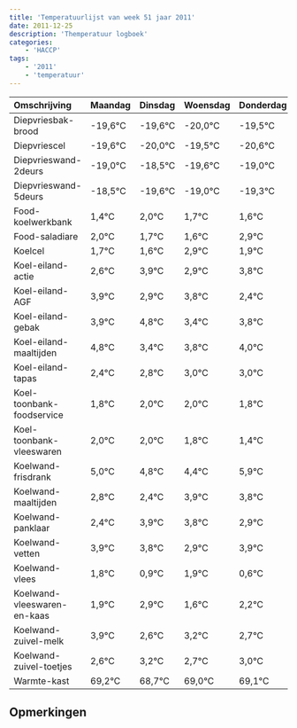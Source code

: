 ```yaml
---
title: 'Temperatuurlijst van week 51 jaar 2011'
date: 2011-12-25
description: 'Themperatuur logboek'
categories:
    - 'HACCP'
tags:
    - '2011'
    - 'temperatuur'
---
```

|Omschrijving|Maandag|Dinsdag|Woensdag|Donderdag|Vrijdag|Zaterdag|Zondag|
|:---|:---|:---|:---|:---|:---|:---|:---|
|Diepvriesbak-brood|-19,6°C|-19,6°C|-20,0°C|-19,5°C|-20,6°C|-20,0°C|-20,3°C|
|Diepvriescel|-19,6°C|-20,0°C|-19,5°C|-20,6°C|-20,0°C|-20,3°C|-20,4°C|
|Diepvrieswand-2deurs|-19,0°C|-18,5°C|-19,6°C|-19,0°C|-19,3°C|-19,4°C|-18,1°C|
|Diepvrieswand-5deurs|-18,5°C|-19,6°C|-19,0°C|-19,3°C|-19,4°C|-18,1°C|-19,1°C|
|Food-koelwerkbank|1,4°C|2,0°C|1,7°C|1,6°C|2,9°C|1,9°C|2,8°C|
|Food-saladiare|2,0°C|1,7°C|1,6°C|2,9°C|1,9°C|2,8°C|1,4°C|
|Koelcel|1,7°C|1,6°C|2,9°C|1,9°C|2,8°C|1,4°C|1,8°C|
|Koel-eiland-actie|2,6°C|3,9°C|2,9°C|3,8°C|2,4°C|2,8°C|3,0°C|
|Koel-eiland-AGF|3,9°C|2,9°C|3,8°C|2,4°C|2,8°C|3,0°C|3,0°C|
|Koel-eiland-gebak|3,9°C|4,8°C|3,4°C|3,8°C|4,0°C|4,0°C|3,8°C|
|Koel-eiland-maaltijden|4,8°C|3,4°C|3,8°C|4,0°C|4,0°C|3,8°C|3,4°C|
|Koel-eiland-tapas|2,4°C|2,8°C|3,0°C|3,0°C|2,8°C|2,4°C|3,9°C|
|Koel-toonbank-foodservice|1,8°C|2,0°C|2,0°C|1,8°C|1,4°C|2,9°C|2,8°C|
|Koel-toonbank-vleeswaren|2,0°C|2,0°C|1,8°C|1,4°C|2,9°C|2,8°C|1,9°C|
|Koelwand-frisdrank|5,0°C|4,8°C|4,4°C|5,9°C|5,8°C|4,9°C|5,9°C|
|Koelwand-maaltijden|2,8°C|2,4°C|3,9°C|3,8°C|2,9°C|3,9°C|2,6°C|
|Koelwand-panklaar|2,4°C|3,9°C|3,8°C|2,9°C|3,9°C|2,6°C|3,2°C|
|Koelwand-vetten|3,9°C|3,8°C|2,9°C|3,9°C|2,6°C|3,2°C|2,7°C|
|Koelwand-vlees|1,8°C|0,9°C|1,9°C|0,6°C|1,2°C|0,7°C|1,0°C|
|Koelwand-vleeswaren-en-kaas|1,9°C|2,9°C|1,6°C|2,2°C|1,7°C|2,0°C|2,1°C|
|Koelwand-zuivel-melk|3,9°C|2,6°C|3,2°C|2,7°C|3,0°C|3,1°C|2,4°C|
|Koelwand-zuivel-toetjes|2,6°C|3,2°C|2,7°C|3,0°C|3,1°C|2,4°C|2,2°C|
|Warmte-kast|69,2°C|68,7°C|69,0°C|69,1°C|68,4°C|68,2°C|69,5°C|

## Opmerkingen


